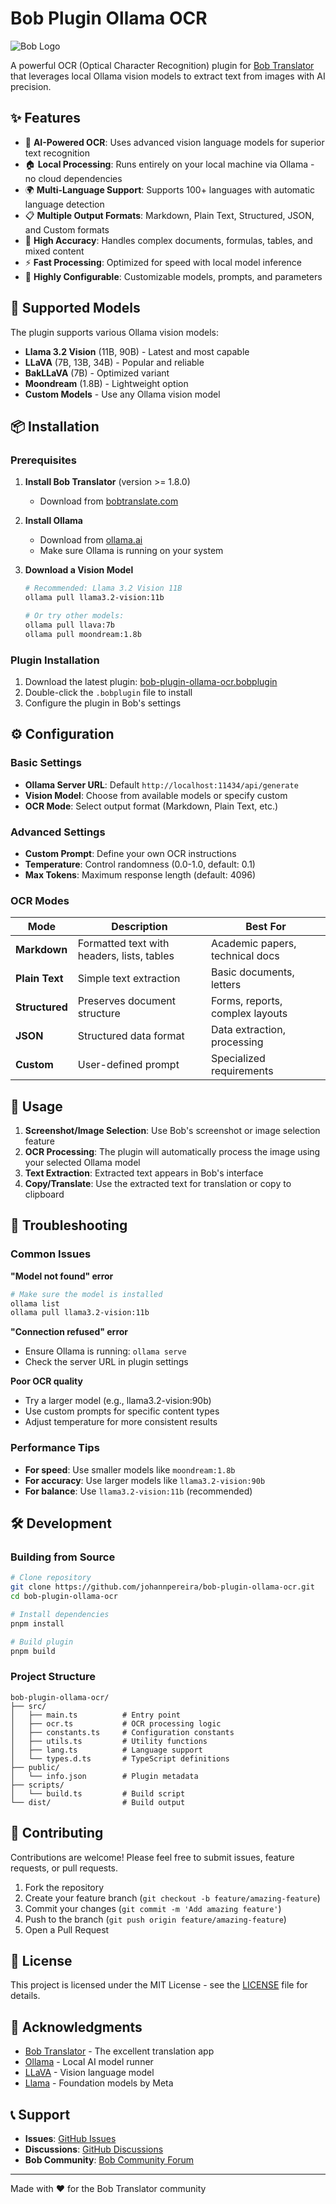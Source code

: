 # Bob Plugin Ollama OCR

![Bob Logo](https://github.com/ripperhe/Bob/raw/master/docs/.vuepress/public/logo.png)

A powerful OCR (Optical Character Recognition) plugin for [Bob Translator](https://bobtranslate.com/) that leverages local Ollama vision models to extract text from images with AI precision.

## ✨ Features

- 🤖 **AI-Powered OCR**: Uses advanced vision language models for superior text recognition
- 🏠 **Local Processing**: Runs entirely on your local machine via Ollama - no cloud dependencies
- 🌍 **Multi-Language Support**: Supports 100+ languages with automatic language detection
- 📋 **Multiple Output Formats**: Markdown, Plain Text, Structured, JSON, and Custom formats
- 🎯 **High Accuracy**: Handles complex documents, formulas, tables, and mixed content
- ⚡ **Fast Processing**: Optimized for speed with local model inference
- 🔧 **Highly Configurable**: Customizable models, prompts, and parameters

## 🚀 Supported Models

The plugin supports various Ollama vision models:

- **Llama 3.2 Vision** (11B, 90B) - Latest and most capable
- **LLaVA** (7B, 13B, 34B) - Popular and reliable
- **BakLLaVA** (7B) - Optimized variant
- **Moondream** (1.8B) - Lightweight option
- **Custom Models** - Use any Ollama vision model

## 📦 Installation

### Prerequisites

1. **Install Bob Translator** (version >= 1.8.0)
   - Download from [bobtranslate.com](https://bobtranslate.com/)

2. **Install Ollama**
   - Download from [ollama.ai](https://ollama.ai/)
   - Make sure Ollama is running on your system

3. **Download a Vision Model**

   ```bash
   # Recommended: Llama 3.2 Vision 11B
   ollama pull llama3.2-vision:11b

   # Or try other models:
   ollama pull llava:7b
   ollama pull moondream:1.8b
   ```

### Plugin Installation

1. Download the latest plugin: [bob-plugin-ollama-ocr.bobplugin](https://github.com/johannpereira/bob-plugin-ollama-ocr/releases/latest)
2. Double-click the `.bobplugin` file to install
3. Configure the plugin in Bob's settings

## ⚙️ Configuration

### Basic Settings

- **Ollama Server URL**: Default `http://localhost:11434/api/generate`
- **Vision Model**: Choose from available models or specify custom
- **OCR Mode**: Select output format (Markdown, Plain Text, etc.)

### Advanced Settings

- **Custom Prompt**: Define your own OCR instructions
- **Temperature**: Control randomness (0.0-1.0, default: 0.1)
- **Max Tokens**: Maximum response length (default: 4096)

### OCR Modes

| Mode           | Description                                | Best For                        |
| -------------- | ------------------------------------------ | ------------------------------- |
| **Markdown**   | Formatted text with headers, lists, tables | Academic papers, technical docs |
| **Plain Text** | Simple text extraction                     | Basic documents, letters        |
| **Structured** | Preserves document structure               | Forms, reports, complex layouts |
| **JSON**       | Structured data format                     | Data extraction, processing     |
| **Custom**     | User-defined prompt                        | Specialized requirements        |

## 🎯 Usage

1. **Screenshot/Image Selection**: Use Bob's screenshot or image selection feature
2. **OCR Processing**: The plugin will automatically process the image using your selected Ollama model
3. **Text Extraction**: Extracted text appears in Bob's interface
4. **Copy/Translate**: Use the extracted text for translation or copy to clipboard

## 🔧 Troubleshooting

### Common Issues

**"Model not found" error**

```bash
# Make sure the model is installed
ollama list
ollama pull llama3.2-vision:11b
```

**"Connection refused" error**

- Ensure Ollama is running: `ollama serve`
- Check the server URL in plugin settings

**Poor OCR quality**

- Try a larger model (e.g., llama3.2-vision:90b)
- Use custom prompts for specific content types
- Adjust temperature for more consistent results

### Performance Tips

- **For speed**: Use smaller models like `moondream:1.8b`
- **For accuracy**: Use larger models like `llama3.2-vision:90b`
- **For balance**: Use `llama3.2-vision:11b` (recommended)

## 🛠️ Development

### Building from Source

```bash
# Clone repository
git clone https://github.com/johannpereira/bob-plugin-ollama-ocr.git
cd bob-plugin-ollama-ocr

# Install dependencies
pnpm install

# Build plugin
pnpm build
```

### Project Structure

```
bob-plugin-ollama-ocr/
├── src/
│   ├── main.ts          # Entry point
│   ├── ocr.ts           # OCR processing logic
│   ├── constants.ts     # Configuration constants
│   ├── utils.ts         # Utility functions
│   ├── lang.ts          # Language support
│   └── types.d.ts       # TypeScript definitions
├── public/
│   └── info.json        # Plugin metadata
├── scripts/
│   └── build.ts         # Build script
└── dist/                # Build output
```

## 🤝 Contributing

Contributions are welcome! Please feel free to submit issues, feature requests, or pull requests.

1. Fork the repository
2. Create your feature branch (`git checkout -b feature/amazing-feature`)
3. Commit your changes (`git commit -m 'Add amazing feature'`)
4. Push to the branch (`git push origin feature/amazing-feature`)
5. Open a Pull Request

## 📄 License

This project is licensed under the MIT License - see the [LICENSE](LICENSE) file for details.

## 🙏 Acknowledgments

- [Bob Translator](https://bobtranslate.com/) - The excellent translation app
- [Ollama](https://ollama.ai/) - Local AI model runner
- [LLaVA](https://llava-vl.github.io/) - Vision language model
- [Llama](https://ai.meta.com/llama/) - Foundation models by Meta

## 📞 Support

- **Issues**: [GitHub Issues](https://github.com/johannpereira/bob-plugin-ollama-ocr/issues)
- **Discussions**: [GitHub Discussions](https://github.com/johannpereira/bob-plugin-ollama-ocr/discussions)
- **Bob Community**: [Bob Community Forum](https://github.com/ripperhe/Bob/discussions)

---

Made with ❤️ for the Bob Translator community
